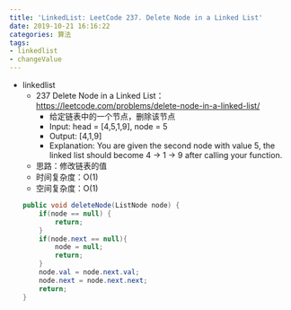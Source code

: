 ```yaml
---
title: 'LinkedList: LeetCode 237. Delete Node in a Linked List'
date: 2019-10-21 16:16:22
categories: 算法
tags: 
- linkedlist
- changeValue
---
```

- linkedlist
    - 237 Delete Node in a Linked List：https://leetcode.com/problems/delete-node-in-a-linked-list/
        - 给定链表中的一个节点，删除该节点
        - Input: head = [4,5,1,9], node = 5
        - Output: [4,1,9]
        - Explanation: You are given the second node with value 5, the linked list should become 4 -> 1 -> 9 after calling your function.
        <!-- more -->
    - 思路：修改链表的值
    - 时间复杂度：O(1)
    - 空间复杂度：O(1)
    ```java
    public void deleteNode(ListNode node) {
        if(node == null) {
            return;
        }
        if(node.next == null){
            node = null;
            return;
        }
        node.val = node.next.val;
        node.next = node.next.next;
        return;
    }
    ```